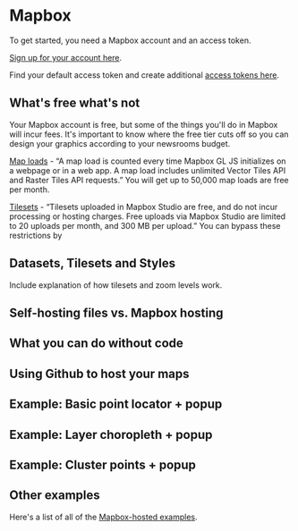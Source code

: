 # Mapbox

To get started, you need a Mapbox account and an access token. 

[Sign up for your account here](https://account.mapbox.com/auth/signup/).

Find your default access token and create additional [access tokens here](https://account.mapbox.com/). 


## What's free what's not
Your Mapbox account is free, but some of the things you'll do in Mapbox will incur fees. It's important to know where the free tier cuts off so you can design your graphics according to your newsrooms budget.

[Map loads](https://www.mapbox.com/pricing/) - “A map load is counted every time Mapbox GL JS initializes on a webpage or in a web app. A map load includes unlimited Vector Tiles API and Raster Tiles API requests.” You will get up to 50,000 map loads are free per month.

[Tilesets](https://docs.mapbox.com/studio-manual/reference/tilesets/) - “Tilesets uploaded in Mapbox Studio are free, and do not incur processing or hosting charges. Free uploads via Mapbox Studio are limited to 20 uploads per month, and 300 MB per upload.” You can bypass these restrictions by 


## Datasets, Tilesets and Styles
Include explanation of how tilesets and zoom levels work.


## Self-hosting files vs. Mapbox hosting

## What you can do without code

## Using Github to host your maps

## Example: Basic point locator + popup

## Example: Layer choropleth + popup

## Example: Cluster points + popup

## Other examples
Here's a list of all of the [Mapbox-hosted examples](https://docs.mapbox.com/mapbox-gl-js/example/).
